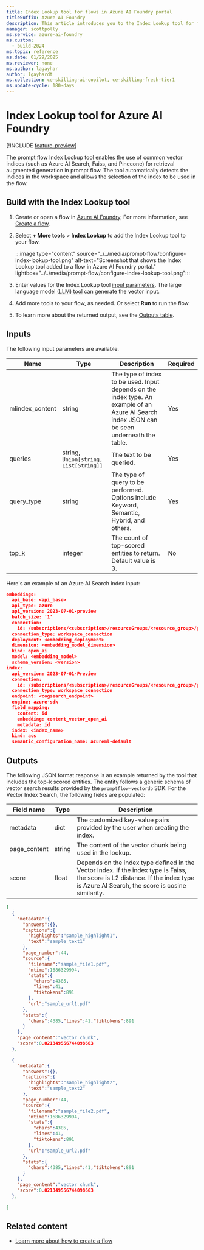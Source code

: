```yaml
---
title: Index Lookup tool for flows in Azure AI Foundry portal
titleSuffix: Azure AI Foundry
description: This article introduces you to the Index Lookup tool for flows in Azure AI Foundry portal.
manager: scottpolly
ms.service: azure-ai-foundry
ms.custom:
  - build-2024
ms.topic: reference
ms.date: 01/29/2025
ms.reviewer: none
ms.author: lagayhar
author: lgayhardt
ms.collection: ce-skilling-ai-copilot, ce-skilling-fresh-tier1
ms.update-cycle: 180-days
---
```


# Index Lookup tool for Azure AI Foundry

[!INCLUDE [feature-preview](../../includes/feature-preview.md)]

The prompt flow Index Lookup tool enables the use of common vector indices (such as Azure AI Search, Faiss, and Pinecone) for retrieval augmented generation in prompt flow. The tool automatically detects the indices in the workspace and allows the selection of the index to be used in the flow.

## Build with the Index Lookup tool

1. Create or open a flow in [Azure AI Foundry](https://ai.azure.com). For more information, see [Create a flow](../flow-develop.md).
1. Select **+ More tools** > **Index Lookup** to add the Index Lookup tool to your flow.

    :::image type="content" source="../../media/prompt-flow/configure-index-lookup-tool.png" alt-text="Screenshot that shows the Index Lookup tool added to a flow in Azure AI Foundry portal." lightbox="../../media/prompt-flow/configure-index-lookup-tool.png":::

1. Enter values for the Index Lookup tool [input parameters](#inputs). The large language model [(LLM) tool](llm-tool.md) can generate the vector input.
1. Add more tools to your flow, as needed. Or select **Run** to run the flow.
1. To learn more about the returned output, see the [Outputs table](#outputs).

## Inputs

The following input parameters are available.

| Name | Type | Description | Required |
| ---- | ---- | ----------- | -------- |
| mlindex_content | string | The type of index to be used. Input depends on the index type. An example of an Azure AI Search index JSON can be seen underneath the table. | Yes |
| queries | string, `Union[string, List[String]]` | The text to be queried.| Yes |
|query_type | string | The type of query to be performed. Options include Keyword, Semantic, Hybrid, and others.  | Yes |
| top_k | integer | The count of top-scored entities to return. Default value is 3. | No |

Here's an example of an Azure AI Search index input:

```json
embeddings:
  api_base: <api_base>
  api_type: azure
  api_version: 2023-07-01-preview
  batch_size: '1'
  connection:
    id: /subscriptions/<subscription>/resourceGroups/<resource_group>/providers/Microsoft.MachineLearningServices/workspaces/<workspace> /connections/<AOAI_connection>
  connection_type: workspace_connection
  deployment: <embedding_deployment>
  dimension: <embedding_model_dimension>
  kind: open_ai
  model: <embedding_model>
  schema_version: <version>
index:
  api_version: 2023-07-01-Preview
  connection:
    id: /subscriptions/<subscription>/resourceGroups/<resource_group>/providers/Microsoft.MachineLearningServices/workspaces/<workspace> /connections/<cogsearch_connection>
  connection_type: workspace_connection
  endpoint: <cogsearch_endpoint>
  engine: azure-sdk
  field_mapping:
    content: id
    embedding: content_vector_open_ai
    metadata: id
  index: <index_name>
  kind: acs
  semantic_configuration_name: azureml-default
```

## Outputs

The following JSON format response is an example returned by the tool that includes the top-k scored entities. The entity follows a generic schema of vector search results provided by the `promptflow-vectordb` SDK. For the Vector Index Search, the following fields are populated:

| Field name | Type | Description |
| ---- | ---- | ----------- |
| metadata | dict | The customized key-value pairs provided by the user when creating the index. |
| page_content | string | The content of the vector chunk being used in the lookup. |
| score | float | Depends on the index type defined in the Vector Index. If the index type is Faiss, the score is L2 distance. If the index type is Azure AI Search, the score is cosine similarity. |

```json
[
  {
    "metadata":{
      "answers":{},
      "captions":{
        "highlights":"sample_highlight1",
        "text":"sample_text1"
      },
      "page_number":44,
      "source":{
        "filename":"sample_file1.pdf",
        "mtime":1686329994,
        "stats":{
          "chars":4385,
          "lines":41,
          "tiktokens":891
        },
        "url":"sample_url1.pdf"
      },
      "stats":{
        "chars":4385,"lines":41,"tiktokens":891
      }
    },
    "page_content":"vector chunk",
    "score":0.021349556744098663
  },

  {
    "metadata":{
      "answers":{},
      "captions":{
        "highlights":"sample_highlight2",
        "text":"sample_text2"
      },
      "page_number":44,
      "source":{
        "filename":"sample_file2.pdf",
        "mtime":1686329994,
        "stats":{
          "chars":4385,
          "lines":41,
          "tiktokens":891
        },
        "url":"sample_url2.pdf"
      },
      "stats":{
        "chars":4385,"lines":41,"tiktokens":891
      }
    },
    "page_content":"vector chunk",
    "score":0.021349556744098663
  },
    
]

```

## Related content

- [Learn more about how to create a flow](../flow-develop.md)
